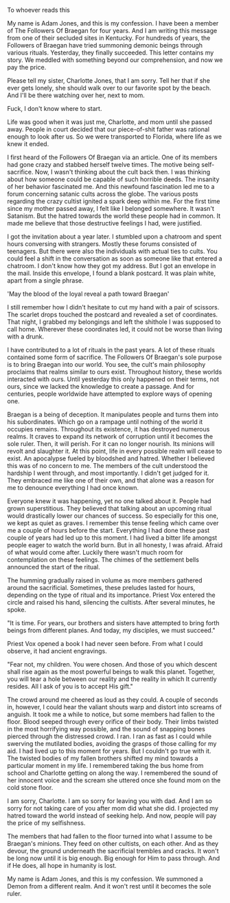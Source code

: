 To whoever reads this

My name is Adam Jones, and this is my confession. I have been a member of The Followers Of Braegan for four years. And I am writing this message from one of their secluded sites in Kentucky. For hundreds of years, the Followers of Braegan have tried summoning demonic beings through various rituals. Yesterday, they finally succeeded. This letter contains my story. We meddled with something beyond our comprehension, and now we pay the price.

Please tell my sister, Charlotte Jones, that I am sorry. Tell her that if she ever gets lonely, she should walk over to our favorite spot by the beach. And I'll be there watching over her, next to mom.

Fuck, I don't know where to start.

Life was good when it was just me, Charlotte, and mom until she passed away. People in court decided that our piece-of-shit father was rational enough to look after us. So we were transported to Florida, where life as we knew it ended.

I first heard of the Followers Of Braegan via an article. One of its members had gone crazy and stabbed herself twelve times. The motive being self-sacrifice. Now, I wasn't thinking about the cult back then. I was thinking about how someone could be capable of such horrible deeds. The insanity of her behavior fascinated me. And this newfound fascination led me to a forum concerning satanic cults across the globe. The various posts regarding the crazy cultist ignited a spark deep within me. For the first time since my mother passed away, I felt like I belonged somewhere. It wasn't Satanism. But the hatred towards the world these people had in common. It made me believe that those destructive feelings I had, were justified.

I got the invitation about a year later. I stumbled upon a chatroom and spent hours conversing with strangers. Mostly these forums consisted of teenagers. But there were also the individuals with actual ties to cults. You could feel a shift in the conversation as soon as someone like that entered a chatroom. I don't know how they got my address. But I got an envelope in the mail. Inside this envelope, I found a blank postcard. It was plain white, apart from a single phrase.

'May the blood of the loyal reveal a path toward Braegan'

I still remember how I didn't hesitate to cut my hand with a pair of scissors. The scarlet drops touched the postcard and revealed a set of coordinates. That night, I grabbed my belongings and left the shithole I was supposed to call home. Wherever these coordinates led, it could not be worse than living with a drunk.

I have contributed to a lot of rituals in the past years. A lot of these rituals contained some form of sacrifice. The Followers Of Braegan's sole purpose is to bring Braegan into our world. You see, the cult's main philosophy proclaims that realms similar to ours exist. Throughout history, these worlds interacted with ours. Until yesterday this only happened on their terms, not ours, since we lacked the knowledge to create a passage. And for centuries, people worldwide have attempted to explore ways of opening one.

Braegan is a being of deception. It manipulates people and turns them into his subordinates. Which go on a rampage until nothing of the world it occupies remains. Throughout its existence, it has destroyed numerous realms. It craves to expand its network of corruption until it becomes the sole ruler. Then, it will perish. For it can no longer nourish. Its minions will revolt and slaughter it. At this point, life in every possible realm will cease to exist. An apocalypse fueled by bloodshed and hatred. Whether I believed this was of no concern to me. The members of the cult understood the hardship I went through, and most importantly. I didn't get judged for it. They embraced me like one of their own, and that alone was a reason for me to denounce everything I had once known.

Everyone knew it was happening, yet no one talked about it. People had grown superstitious. They believed that talking about an upcoming ritual would drastically lower our chances of success. So especially for this one, we kept as quiet as graves. I remember this tense feeling which came over me a couple of hours before the start. Everything I had done these past couple of years had led up to this moment. I had lived a bitter life amongst people eager to watch the world burn. But in all honesty, I was afraid. Afraid of what would come after. Luckily there wasn't much room for contemplation on these feelings. The chimes of the settlement bells announced the start of the ritual.

The humming gradually raised in volume as more members gathered around the sacrificial. Sometimes, these preludes lasted for hours, depending on the type of ritual and its importance. Priest Vox entered the circle and raised his hand, silencing the cultists. After several minutes, he spoke.

"It is time. For years, our brothers and sisters have attempted to bring forth beings from different planes. And today, my disciples, we must succeed."

Priest Vox opened a book I had never seen before. From what I could observe, it had ancient engravings.

"Fear not, my children. You were chosen. And those of you which descent shall rise again as the most powerful beings to walk this planet. Together, you will tear a hole between our reality and the reality in which It currently resides. All I ask of you is to accept His gift."

The crowd around me cheered as loud as they could. A couple of seconds in, however, I could hear the valiant shouts warp and distort into screams of anguish. It took me a while to notice, but some members had fallen to the floor. Blood seeped through every orifice of their body. Their limbs twisted in the most horrifying way possible, and the sound of snapping bones pierced through the distressed crowd. I ran. I ran as fast as I could while swerving the mutilated bodies, avoiding the grasps of those calling for my aid. I had lived up to this moment for years. But I couldn't go true with it. The twisted bodies of my fallen brothers shifted my mind towards a particular moment in my life. I remembered taking the bus home from school and Charlotte getting on along the way. I remembered the sound of her innocent voice and the scream she uttered once she found mom on the cold stone floor.

I am sorry, Charlotte. I am so sorry for leaving you with dad. And I am so sorry for not taking care of you after mom did what she did. I projected my hatred toward the world instead of seeking help. And now, people will pay the price of my selfishness.

The members that had fallen to the floor turned into what I assume to be Braegan's minions. They feed on other cultists, on each other. And as they devour, the ground underneath the sacrificial trembles and cracks. It won't be long now until it is big enough. Big enough for Him to pass through. And if He does, all hope in humanity is lost.

My name is Adam Jones, and this is my confession. We summoned a Demon from a different realm. And it won't rest until it becomes the sole ruler.